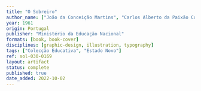 ```yaml
---
title: "O Sobreiro"
author_name: ["João da Conceição Martins", "Carlos Alberto da Paixão Correia"]
year: 1961
origin: Portugal
publisher: "Ministério da Educação Nacional"
formats: [book, book-cover]
disciplines: [graphic-design, illustration, typography]
tags: ["Colecção Educativa", "Estado Novo"]
ref: sol-030-0169
layout: artifact
status: complete
published: true
date_added: 2022-10-02
---
```

